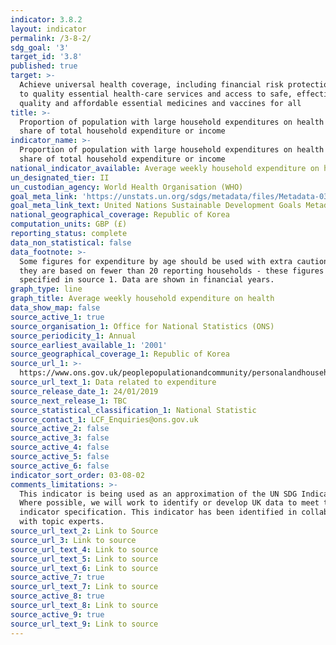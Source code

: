 ```yaml
---
indicator: 3.8.2
layout: indicator
permalink: /3-8-2/
sdg_goal: '3'
target_id: '3.8'
published: true
target: >-
  Achieve universal health coverage, including financial risk protection, access
  to quality essential health-care services and access to safe, effective,
  quality and affordable essential medicines and vaccines for all
title: >-
  Proportion of population with large household expenditures on health as a
  share of total household expenditure or income
indicator_name: >-
  Proportion of population with large household expenditures on health as a
  share of total household expenditure or income
national_indicator_available: Average weekly household expenditure on health
un_designated_tier: II
un_custodian_agency: World Health Organisation (WHO)
goal_meta_link: 'https://unstats.un.org/sdgs/metadata/files/Metadata-03-08-02.pdf'
goal_meta_link_text: United Nations Sustainable Development Goals Metadata (PDF 4.0 MB)
national_geographical_coverage: Republic of Korea
computation_units: GBP (£)
reporting_status: complete
data_non_statistical: false
data_footnote: >-
  Some figures for expenditure by age should be used with extra caution because
  they are based on fewer than 20 reporting households - these figures are
  specified in source 1. Data are shown in financial years.
graph_type: line
graph_title: Average weekly household expenditure on health
data_show_map: false
source_active_1: true
source_organisation_1: Office for National Statistics (ONS)
source_periodicity_1: Annual
source_earliest_available_1: '2001'
source_geographical_coverage_1: Republic of Korea
source_url_1: >-
  https://www.ons.gov.uk/peoplepopulationandcommunity/personalandhouseholdfinances/expenditure/datalist?filter=datasets
source_url_text_1: Data related to expenditure
source_release_date_1: 24/01/2019
source_next_release_1: TBC
source_statistical_classification_1: National Statistic
source_contact_1: LCF_Enquiries@ons.gov.uk
source_active_2: false
source_active_3: false
source_active_4: false
source_active_5: false
source_active_6: false
indicator_sort_order: 03-08-02
comments_limitations: >-
  This indicator is being used as an approximation of the UN SDG Indicator.
  Where possible, we will work to identify or develop UK data to meet the global
  indicator specification. This indicator has been identified in collaboration
  with topic experts.
source_url_text_2: Link to Source
source_url_3: Link to source
source_url_text_4: Link to source
source_url_text_5: Link to source
source_url_text_6: Link to source
source_active_7: true
source_url_text_7: Link to source
source_active_8: true
source_url_text_8: Link to source
source_active_9: true
source_url_text_9: Link to source
---
```

